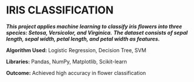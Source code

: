 # IRIS CLASSIFICATION

**_This project applies machine learning to classify iris flowers into three species: Setosa, Versicolor, and Virginica._**
**_The dataset consists of sepal length, sepal width, petal length, and petal width as features._**

**Algorithm Used:** Logistic Regression, Decision Tree, SVM

**Libraries:** Pandas, NumPy, Matplotlib, Scikit-learn

**Outcome:** Achieved high accuracy in flower classification
